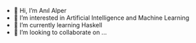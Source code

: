 - 👋 Hi, I’m Anıl Alper
- 👀 I’m interested in Artificial Intelligence and Machine Learning
- 🌱 I’m currently learning Haskell 
- 💞️ I’m looking to collaborate on ...

<!---
anilalperr/anilalperr is a ✨ special ✨ repository because its `README.md` (this file) appears on your GitHub profile.
You can click the Preview link to take a look at your changes.
--->
